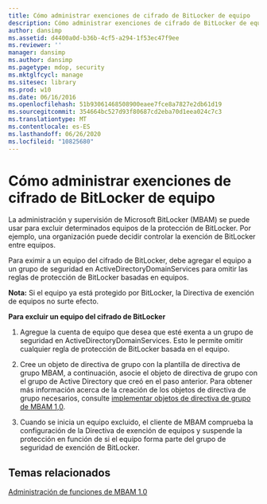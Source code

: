 ```yaml
---
title: Cómo administrar exenciones de cifrado de BitLocker de equipo
description: Cómo administrar exenciones de cifrado de BitLocker de equipo
author: dansimp
ms.assetid: d4400a0d-b36b-4cf5-a294-1f53ec47f9ee
ms.reviewer: ''
manager: dansimp
ms.author: dansimp
ms.pagetype: mdop, security
ms.mktglfcycl: manage
ms.sitesec: library
ms.prod: w10
ms.date: 06/16/2016
ms.openlocfilehash: 51b93061468508900eaee7fce8a7827e2db61d19
ms.sourcegitcommit: 354664bc527d93f80687cd2eba70d1eea024c7c3
ms.translationtype: MT
ms.contentlocale: es-ES
ms.lasthandoff: 06/26/2020
ms.locfileid: "10825680"
---
```

# Cómo administrar exenciones de cifrado de BitLocker de equipo


La administración y supervisión de Microsoft BitLocker (MBAM) se puede usar para excluir determinados equipos de la protección de BitLocker. Por ejemplo, una organización puede decidir controlar la exención de BitLocker entre equipos.

Para eximir a un equipo del cifrado de BitLocker, debe agregar el equipo a un grupo de seguridad en ActiveDirectoryDomainServices para omitir las reglas de protección de BitLocker basadas en equipos.

**Nota:**  Si el equipo ya está protegido por BitLocker, la Directiva de exención de equipos no surte efecto.

 

**Para excluir un equipo del cifrado de BitLocker**

1.  Agregue la cuenta de equipo que desea que esté exenta a un grupo de seguridad en ActiveDirectoryDomainServices. Esto le permite omitir cualquier regla de protección de BitLocker basada en el equipo.

2.  Cree un objeto de directiva de grupo con la plantilla de directiva de grupo MBAM, a continuación, asocie el objeto de directiva de grupo con el grupo de Active Directory que creó en el paso anterior. Para obtener más información acerca de la creación de los objetos de directiva de grupo necesarios, consulte [implementar objetos de directiva de grupo de MBAM 1,0](deploying-mbam-10-group-policy-objects.md).

3.  Cuando se inicia un equipo excluido, el cliente de MBAM comprueba la configuración de la Directiva de exención de equipos y suspende la protección en función de si el equipo forma parte del grupo de seguridad de exención de BitLocker.

## Temas relacionados


[Administración de funciones de MBAM 1.0](administering-mbam-10-features.md)

 

 





